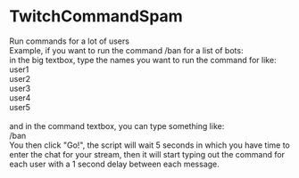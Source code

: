 # TwitchCommandSpam
Run commands for a lot of users
<br />
Example, if you want to run the command /ban for a list of bots:
<br />
in the big textbox, type the names you want to run the command for like:
<br />
user1<br />
user2<br />
user3<br />
user4<br />
user5<br />
<br />
and in the command textbox, you can type something like:
<br />
/ban
<br />
You then click "Go!", the script will wait 5 seconds in which you have time to enter the chat for your stream, then it will start typing out the command for each user with a 1 second delay between each message.
